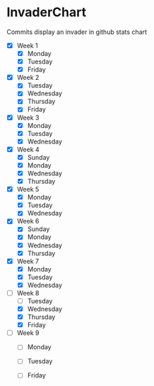 # InvaderChart
Commits display an invader in github stats chart 

- [X] Week 1
  - [X] Monday
  - [X] Tuesday
  - [X] Friday
- [X] Week 2
  - [X] Tuesday
  - [X] Wednesday
  - [X] Thursday
  - [X] Friday
- [X] Week 3
  - [X] Monday
  - [X] Tuesday
  - [X] Wednesday
- [X] Week 4
  - [X] Sunday
  - [X] Monday
  - [X] Wednesday
  - [X] Thursday
- [X] Week 5
  - [X] Monday
  - [X] Tuesday
  - [X] Wednesday
- [X] Week 6
  - [X] Sunday
  - [X] Monday
  - [X] Wednesday
  - [X] Thursday
- [X] Week 7
  - [X] Monday
  - [X] Tuesday
  - [X] Wednesday
- [ ] Week 8
  - [ ] Tuesday
  - [X] Wednesday
  - [X] Thursday
  - [X] Friday
- [ ] Week 9
  - [ ] Monday
  - [ ] Tuesday
  - [ ] Friday

 
